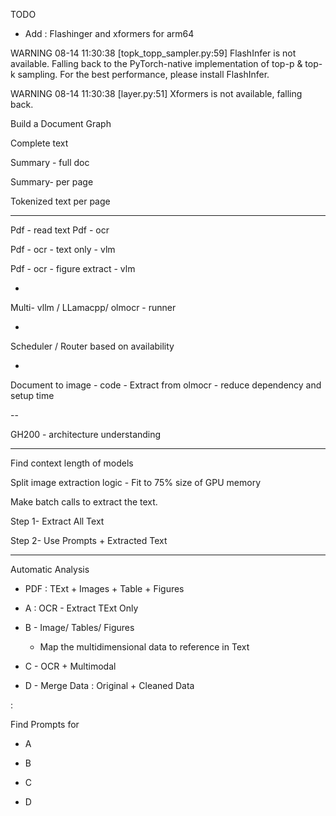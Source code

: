 TODO

- Add : Flashinger and xformers for arm64

WARNING 08-14 11:30:38 [topk_topp_sampler.py:59] FlashInfer is not available. Falling back to the PyTorch-native implementation of top-p & top-k sampling. For the best performance, please install FlashInfer.

WARNING 08-14 11:30:38 [layer.py:51] Xformers is not available, falling back.



Build a Document Graph 

Complete text 

Summary - full doc 

Summary- per page 

Tokenized text per page 

---

Pdf - read text 
Pdf - ocr 

Pdf - ocr - text only - vlm

Pdf - ocr - figure extract - vlm


-
Multi- vllm / LLamacpp/ olmocr - runner

-
Scheduler / Router based on availability 

-

Document to image - code - 
Extract from olmocr - reduce dependency 
and setup time


--

GH200 - architecture understanding 


---

Find context length of models

Split image extraction logic - Fit to 75% size of GPU memory

Make batch calls to extract the text.


Step 1- Extract All Text

Step 2- Use Prompts + Extracted Text

---


Automatic Analysis

- PDF  : TExt + Images + Table + Figures

- A : OCR - Extract TExt Only

- B - Image/ Tables/ Figures
    - Map the multidimensional data to reference in Text

- C - OCR + Multimodal

- D - Merge Data  : Original + Cleaned Data

: 

Find Prompts for

- A

- B

- C

- D
